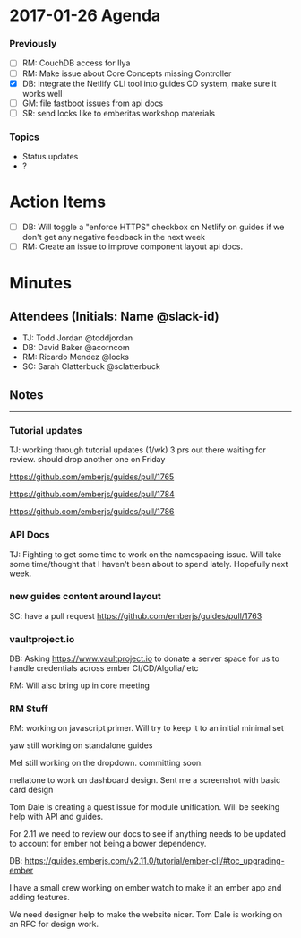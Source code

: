 # 2017-01-26 Agenda

### Previously

- [ ] RM: CouchDB access for Ilya
- [ ] RM: Make issue about Core Concepts missing Controller
- [x] DB: integrate the Netlify CLI tool into guides CD system, make sure it works well
- [ ] GM: file fastboot issues from api docs
- [ ] SR: send locks like to emberitas workshop materials

### Topics

- Status updates
- ?

# Action Items

- [ ] DB: Will toggle a "enforce HTTPS" checkbox on Netlify on guides if we don't get any negative feedback in the next week
- [ ] RM: Create an issue to improve component layout api docs.

# Minutes

## Attendees (Initials: Name @slack-id)

- TJ: Todd Jordan @toddjordan
- DB: David Baker @acorncom
- RM: Ricardo Mendez @locks
- SC: Sarah Clatterbuck @sclatterbuck

## Notes

---

### Tutorial updates

TJ: working through tutorial updates (1/wk)  3 prs out there waiting for review.  should drop another one on Friday

https://github.com/emberjs/guides/pull/1765

https://github.com/emberjs/guides/pull/1784

https://github.com/emberjs/guides/pull/1786

### API Docs

TJ: Fighting to get some time to work on the namespacing issue.  Will take some time/thought that I haven't been about to spend lately.  Hopefully next week.

### new guides content around layout

SC: have a pull request https://github.com/emberjs/guides/pull/1763

### vaultproject.io

DB: Asking https://www.vaultproject.io to donate a server space for us to handle credentials across ember CI/CD/Algolia/ etc

RM: Will also bring up in core meeting

### RM Stuff

RM:  working on javascript primer. Will try to keep it to an initial minimal set

yaw still working on standalone guides

Mel still working on the dropdown.  committing soon.

mellatone to work on dashboard design.  Sent me a screenshot with basic card design

Tom Dale is creating a quest issue for module unification.  Will be seeking help with API and guides.

For 2.11 we need to review our docs to see if anything needs to be updated to account for ember not being a bower dependency.

DB: https://guides.emberjs.com/v2.11.0/tutorial/ember-cli/#toc_upgrading-ember

I have a small crew working on ember watch to make it an ember app and adding features.

We need designer help to make the website nicer.  Tom Dale is working on an RFC for design work.
